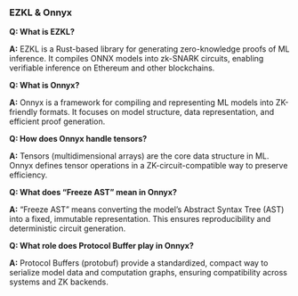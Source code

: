 ### EZKL & Onnyx

**Q: What is EZKL?**

**A:** EZKL is a Rust-based library for generating zero-knowledge proofs of ML inference. It compiles ONNX models into zk-SNARK circuits, enabling verifiable inference on Ethereum and other blockchains.

**Q: What is Onnyx?**

**A:** Onnyx is a framework for compiling and representing ML models into ZK-friendly formats. It focuses on model structure, data representation, and efficient proof generation.

**Q: How does Onnyx handle tensors?**

**A:** Tensors (multidimensional arrays) are the core data structure in ML. Onnyx defines tensor operations in a ZK-circuit-compatible way to preserve efficiency.

**Q: What does “Freeze AST” mean in Onnyx?**

**A:** “Freeze AST” means converting the model’s Abstract Syntax Tree (AST) into a fixed, immutable representation. This ensures reproducibility and deterministic circuit generation.

**Q: What role does Protocol Buffer play in Onnyx?**

**A:** Protocol Buffers (protobuf) provide a standardized, compact way to serialize model data and computation graphs, ensuring compatibility across systems and ZK backends.
